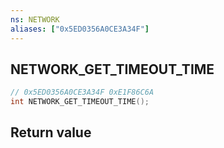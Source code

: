 ```yaml
---
ns: NETWORK
aliases: ["0x5ED0356A0CE3A34F"]
---
```

## NETWORK_GET_TIMEOUT_TIME

```c
// 0x5ED0356A0CE3A34F 0xE1F86C6A
int NETWORK_GET_TIMEOUT_TIME();
```

## Return value
